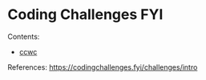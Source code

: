 # Coding Challenges FYI

Contents:
- [ccwc](Sources/ccwc/README.md)    

References:
https://codingchallenges.fyi/challenges/intro 

